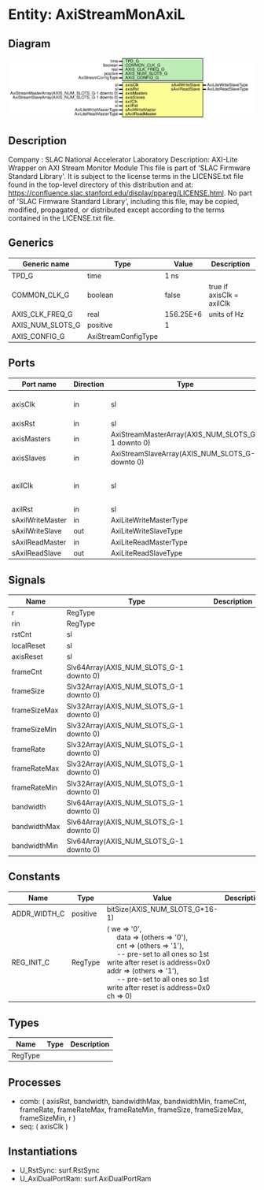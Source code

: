 # Entity: AxiStreamMonAxiL

## Diagram

![Diagram](AxiStreamMonAxiL.svg "Diagram")
## Description

Company    : SLAC National Accelerator Laboratory
Description: AXI-Lite Wrapper on AXI Stream Monitor Module
This file is part of 'SLAC Firmware Standard Library'.
It is subject to the license terms in the LICENSE.txt file found in the
top-level directory of this distribution and at:
   https://confluence.slac.stanford.edu/display/ppareg/LICENSE.html.
No part of 'SLAC Firmware Standard Library', including this file,
may be copied, modified, propagated, or distributed except according to
the terms contained in the LICENSE.txt file.
## Generics

| Generic name     | Type                | Value     | Description               |
| ---------------- | ------------------- | --------- | ------------------------- |
| TPD_G            | time                | 1 ns      |                           |
| COMMON_CLK_G     | boolean             | false     | true if axisClk = axilClk |
| AXIS_CLK_FREQ_G  | real                | 156.25E+6 | units of Hz               |
| AXIS_NUM_SLOTS_G | positive            | 1         |                           |
| AXIS_CONFIG_G    | AxiStreamConfigType |           |                           |
## Ports

| Port name        | Direction | Type                                              | Description                             |
| ---------------- | --------- | ------------------------------------------------- | --------------------------------------- |
| axisClk          | in        | sl                                                | AXIS Stream Interface                   |
| axisRst          | in        | sl                                                |                                         |
| axisMasters      | in        | AxiStreamMasterArray(AXIS_NUM_SLOTS_G-1 downto 0) |                                         |
| axisSlaves       | in        | AxiStreamSlaveArray(AXIS_NUM_SLOTS_G-1 downto 0)  |                                         |
| axilClk          | in        | sl                                                | AXI lite slave port for register access |
| axilRst          | in        | sl                                                |                                         |
| sAxilWriteMaster | in        | AxiLiteWriteMasterType                            |                                         |
| sAxilWriteSlave  | out       | AxiLiteWriteSlaveType                             |                                         |
| sAxilReadMaster  | in        | AxiLiteReadMasterType                             |                                         |
| sAxilReadSlave   | out       | AxiLiteReadSlaveType                              |                                         |
## Signals

| Name         | Type                                    | Description |
| ------------ | --------------------------------------- | ----------- |
| r            | RegType                                 |             |
| rin          | RegType                                 |             |
| rstCnt       | sl                                      |             |
| localReset   | sl                                      |             |
| axisReset    | sl                                      |             |
| frameCnt     | Slv64Array(AXIS_NUM_SLOTS_G-1 downto 0) |             |
| frameSize    | Slv32Array(AXIS_NUM_SLOTS_G-1 downto 0) |             |
| frameSizeMax | Slv32Array(AXIS_NUM_SLOTS_G-1 downto 0) |             |
| frameSizeMin | Slv32Array(AXIS_NUM_SLOTS_G-1 downto 0) |             |
| frameRate    | Slv32Array(AXIS_NUM_SLOTS_G-1 downto 0) |             |
| frameRateMax | Slv32Array(AXIS_NUM_SLOTS_G-1 downto 0) |             |
| frameRateMin | Slv32Array(AXIS_NUM_SLOTS_G-1 downto 0) |             |
| bandwidth    | Slv64Array(AXIS_NUM_SLOTS_G-1 downto 0) |             |
| bandwidthMax | Slv64Array(AXIS_NUM_SLOTS_G-1 downto 0) |             |
| bandwidthMin | Slv64Array(AXIS_NUM_SLOTS_G-1 downto 0) |             |
## Constants

| Name         | Type     | Value                                                                                                                                                                                                                                                                                                                                                                                                               | Description |
| ------------ | -------- | ------------------------------------------------------------------------------------------------------------------------------------------------------------------------------------------------------------------------------------------------------------------------------------------------------------------------------------------------------------------------------------------------------------------- | ----------- |
| ADDR_WIDTH_C | positive |  bitSize(AXIS_NUM_SLOTS_G*16-1)                                                                                                                                                                                                                                                                                                                                                                                     |             |
| REG_INIT_C   | RegType  |  (       we   => '0',<br><span style="padding-left:20px">       data => (others => '0'),<br><span style="padding-left:20px">       cnt  => (others => '1'),<br><span style="padding-left:20px">  -- pre-set to all ones so 1st write after reset is address=0x0       addr => (others => '1'),<br><span style="padding-left:20px">  -- pre-set to all ones so 1st write after reset is address=0x0       ch   => 0) |             |
## Types

| Name    | Type | Description |
| ------- | ---- | ----------- |
| RegType |      |             |
## Processes
- comb: ( axisRst, bandwidth, bandwidthMax, bandwidthMin, frameCnt,
                   frameRate, frameRateMax, frameRateMin, frameSize,
                   frameSizeMax, frameSizeMin, r )
- seq: ( axisClk )
## Instantiations

- U_RstSync: surf.RstSync
- U_AxiDualPortRam: surf.AxiDualPortRam
